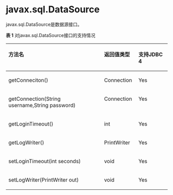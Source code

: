 # javax.sql.DataSource<a name="ZH-CN_TOPIC_0242371429"></a>

javax.sql.DataSource是数据源接口。

**表 1**  对javax.sql.DataSource接口的支持情况

<a name="zh-cn_topic_0238274497_zh-cn_topic_0237120400_zh-cn_topic_0213179166_zh-cn_topic_0189249999_zh-cn_topic_0059778057_zh-cn_topic_0058965225_table22538896"></a>
<table><thead align="left"><tr id="zh-cn_topic_0238274497_zh-cn_topic_0237120400_zh-cn_topic_0213179166_zh-cn_topic_0189249999_zh-cn_topic_0059778057_zh-cn_topic_0058965225_row34865158"><th class="cellrowborder" valign="top" width="59.160000000000004%" id="mcps1.2.4.1.1"><p id="zh-cn_topic_0238274497_zh-cn_topic_0237120400_zh-cn_topic_0213179166_zh-cn_topic_0189249999_zh-cn_topic_0059778057_zh-cn_topic_0058965225_p34983404"><a name="zh-cn_topic_0238274497_zh-cn_topic_0237120400_zh-cn_topic_0213179166_zh-cn_topic_0189249999_zh-cn_topic_0059778057_zh-cn_topic_0058965225_p34983404"></a><a name="zh-cn_topic_0238274497_zh-cn_topic_0237120400_zh-cn_topic_0213179166_zh-cn_topic_0189249999_zh-cn_topic_0059778057_zh-cn_topic_0058965225_p34983404"></a>方法名</p>
</th>
<th class="cellrowborder" valign="top" width="21.23%" id="mcps1.2.4.1.2"><p id="zh-cn_topic_0238274497_zh-cn_topic_0237120400_zh-cn_topic_0213179166_zh-cn_topic_0189249999_zh-cn_topic_0059778057_zh-cn_topic_0058965225_p32614166"><a name="zh-cn_topic_0238274497_zh-cn_topic_0237120400_zh-cn_topic_0213179166_zh-cn_topic_0189249999_zh-cn_topic_0059778057_zh-cn_topic_0058965225_p32614166"></a><a name="zh-cn_topic_0238274497_zh-cn_topic_0237120400_zh-cn_topic_0213179166_zh-cn_topic_0189249999_zh-cn_topic_0059778057_zh-cn_topic_0058965225_p32614166"></a>返回值类型</p>
</th>
<th class="cellrowborder" valign="top" width="19.61%" id="mcps1.2.4.1.3"><p id="zh-cn_topic_0238274497_zh-cn_topic_0237120400_zh-cn_topic_0213179166_zh-cn_topic_0189249999_zh-cn_topic_0059778057_zh-cn_topic_0058965225_p43199654"><a name="zh-cn_topic_0238274497_zh-cn_topic_0237120400_zh-cn_topic_0213179166_zh-cn_topic_0189249999_zh-cn_topic_0059778057_zh-cn_topic_0058965225_p43199654"></a><a name="zh-cn_topic_0238274497_zh-cn_topic_0237120400_zh-cn_topic_0213179166_zh-cn_topic_0189249999_zh-cn_topic_0059778057_zh-cn_topic_0058965225_p43199654"></a>支持JDBC 4</p>
</th>
</tr>
</thead>
<tbody><tr id="zh-cn_topic_0238274497_zh-cn_topic_0237120400_zh-cn_topic_0213179166_zh-cn_topic_0189249999_zh-cn_topic_0059778057_zh-cn_topic_0058965225_row15003774"><td class="cellrowborder" valign="top" width="59.160000000000004%" headers="mcps1.2.4.1.1 "><p id="zh-cn_topic_0238274497_zh-cn_topic_0237120400_zh-cn_topic_0213179166_zh-cn_topic_0189249999_zh-cn_topic_0059778057_zh-cn_topic_0058965225_p528067"><a name="zh-cn_topic_0238274497_zh-cn_topic_0237120400_zh-cn_topic_0213179166_zh-cn_topic_0189249999_zh-cn_topic_0059778057_zh-cn_topic_0058965225_p528067"></a><a name="zh-cn_topic_0238274497_zh-cn_topic_0237120400_zh-cn_topic_0213179166_zh-cn_topic_0189249999_zh-cn_topic_0059778057_zh-cn_topic_0058965225_p528067"></a>getConneciton()</p>
</td>
<td class="cellrowborder" valign="top" width="21.23%" headers="mcps1.2.4.1.2 "><p id="zh-cn_topic_0238274497_zh-cn_topic_0237120400_zh-cn_topic_0213179166_zh-cn_topic_0189249999_zh-cn_topic_0059778057_zh-cn_topic_0058965225_p1162173"><a name="zh-cn_topic_0238274497_zh-cn_topic_0237120400_zh-cn_topic_0213179166_zh-cn_topic_0189249999_zh-cn_topic_0059778057_zh-cn_topic_0058965225_p1162173"></a><a name="zh-cn_topic_0238274497_zh-cn_topic_0237120400_zh-cn_topic_0213179166_zh-cn_topic_0189249999_zh-cn_topic_0059778057_zh-cn_topic_0058965225_p1162173"></a>Connection</p>
</td>
<td class="cellrowborder" valign="top" width="19.61%" headers="mcps1.2.4.1.3 "><p id="zh-cn_topic_0238274497_zh-cn_topic_0237120400_zh-cn_topic_0213179166_zh-cn_topic_0189249999_zh-cn_topic_0059778057_zh-cn_topic_0058965225_p37858335"><a name="zh-cn_topic_0238274497_zh-cn_topic_0237120400_zh-cn_topic_0213179166_zh-cn_topic_0189249999_zh-cn_topic_0059778057_zh-cn_topic_0058965225_p37858335"></a><a name="zh-cn_topic_0238274497_zh-cn_topic_0237120400_zh-cn_topic_0213179166_zh-cn_topic_0189249999_zh-cn_topic_0059778057_zh-cn_topic_0058965225_p37858335"></a>Yes</p>
</td>
</tr>
<tr id="zh-cn_topic_0238274497_zh-cn_topic_0237120400_zh-cn_topic_0213179166_zh-cn_topic_0189249999_zh-cn_topic_0059778057_zh-cn_topic_0058965225_row60334737"><td class="cellrowborder" valign="top" width="59.160000000000004%" headers="mcps1.2.4.1.1 "><p id="zh-cn_topic_0238274497_zh-cn_topic_0237120400_zh-cn_topic_0213179166_zh-cn_topic_0189249999_zh-cn_topic_0059778057_zh-cn_topic_0058965225_p34879213"><a name="zh-cn_topic_0238274497_zh-cn_topic_0237120400_zh-cn_topic_0213179166_zh-cn_topic_0189249999_zh-cn_topic_0059778057_zh-cn_topic_0058965225_p34879213"></a><a name="zh-cn_topic_0238274497_zh-cn_topic_0237120400_zh-cn_topic_0213179166_zh-cn_topic_0189249999_zh-cn_topic_0059778057_zh-cn_topic_0058965225_p34879213"></a>getConnection(String username,String password)</p>
</td>
<td class="cellrowborder" valign="top" width="21.23%" headers="mcps1.2.4.1.2 "><p id="zh-cn_topic_0238274497_zh-cn_topic_0237120400_zh-cn_topic_0213179166_zh-cn_topic_0189249999_zh-cn_topic_0059778057_zh-cn_topic_0058965225_p10087152"><a name="zh-cn_topic_0238274497_zh-cn_topic_0237120400_zh-cn_topic_0213179166_zh-cn_topic_0189249999_zh-cn_topic_0059778057_zh-cn_topic_0058965225_p10087152"></a><a name="zh-cn_topic_0238274497_zh-cn_topic_0237120400_zh-cn_topic_0213179166_zh-cn_topic_0189249999_zh-cn_topic_0059778057_zh-cn_topic_0058965225_p10087152"></a>Connection</p>
</td>
<td class="cellrowborder" valign="top" width="19.61%" headers="mcps1.2.4.1.3 "><p id="zh-cn_topic_0238274497_zh-cn_topic_0237120400_zh-cn_topic_0213179166_zh-cn_topic_0189249999_zh-cn_topic_0059778057_zh-cn_topic_0058965225_p41475246"><a name="zh-cn_topic_0238274497_zh-cn_topic_0237120400_zh-cn_topic_0213179166_zh-cn_topic_0189249999_zh-cn_topic_0059778057_zh-cn_topic_0058965225_p41475246"></a><a name="zh-cn_topic_0238274497_zh-cn_topic_0237120400_zh-cn_topic_0213179166_zh-cn_topic_0189249999_zh-cn_topic_0059778057_zh-cn_topic_0058965225_p41475246"></a>Yes</p>
</td>
</tr>
<tr id="zh-cn_topic_0238274497_zh-cn_topic_0237120400_zh-cn_topic_0213179166_zh-cn_topic_0189249999_zh-cn_topic_0059778057_zh-cn_topic_0058965225_row50704433"><td class="cellrowborder" valign="top" width="59.160000000000004%" headers="mcps1.2.4.1.1 "><p id="zh-cn_topic_0238274497_zh-cn_topic_0237120400_zh-cn_topic_0213179166_zh-cn_topic_0189249999_zh-cn_topic_0059778057_zh-cn_topic_0058965225_p2018971"><a name="zh-cn_topic_0238274497_zh-cn_topic_0237120400_zh-cn_topic_0213179166_zh-cn_topic_0189249999_zh-cn_topic_0059778057_zh-cn_topic_0058965225_p2018971"></a><a name="zh-cn_topic_0238274497_zh-cn_topic_0237120400_zh-cn_topic_0213179166_zh-cn_topic_0189249999_zh-cn_topic_0059778057_zh-cn_topic_0058965225_p2018971"></a>getLoginTimeout()</p>
</td>
<td class="cellrowborder" valign="top" width="21.23%" headers="mcps1.2.4.1.2 "><p id="zh-cn_topic_0238274497_zh-cn_topic_0237120400_zh-cn_topic_0213179166_zh-cn_topic_0189249999_zh-cn_topic_0059778057_zh-cn_topic_0058965225_p14616348"><a name="zh-cn_topic_0238274497_zh-cn_topic_0237120400_zh-cn_topic_0213179166_zh-cn_topic_0189249999_zh-cn_topic_0059778057_zh-cn_topic_0058965225_p14616348"></a><a name="zh-cn_topic_0238274497_zh-cn_topic_0237120400_zh-cn_topic_0213179166_zh-cn_topic_0189249999_zh-cn_topic_0059778057_zh-cn_topic_0058965225_p14616348"></a>int</p>
</td>
<td class="cellrowborder" valign="top" width="19.61%" headers="mcps1.2.4.1.3 "><p id="zh-cn_topic_0238274497_zh-cn_topic_0237120400_zh-cn_topic_0213179166_zh-cn_topic_0189249999_zh-cn_topic_0059778057_zh-cn_topic_0058965225_p12607471"><a name="zh-cn_topic_0238274497_zh-cn_topic_0237120400_zh-cn_topic_0213179166_zh-cn_topic_0189249999_zh-cn_topic_0059778057_zh-cn_topic_0058965225_p12607471"></a><a name="zh-cn_topic_0238274497_zh-cn_topic_0237120400_zh-cn_topic_0213179166_zh-cn_topic_0189249999_zh-cn_topic_0059778057_zh-cn_topic_0058965225_p12607471"></a>Yes</p>
</td>
</tr>
<tr id="zh-cn_topic_0238274497_zh-cn_topic_0237120400_zh-cn_topic_0213179166_zh-cn_topic_0189249999_zh-cn_topic_0059778057_zh-cn_topic_0058965225_row64216211"><td class="cellrowborder" valign="top" width="59.160000000000004%" headers="mcps1.2.4.1.1 "><p id="zh-cn_topic_0238274497_zh-cn_topic_0237120400_zh-cn_topic_0213179166_zh-cn_topic_0189249999_zh-cn_topic_0059778057_zh-cn_topic_0058965225_p64404847"><a name="zh-cn_topic_0238274497_zh-cn_topic_0237120400_zh-cn_topic_0213179166_zh-cn_topic_0189249999_zh-cn_topic_0059778057_zh-cn_topic_0058965225_p64404847"></a><a name="zh-cn_topic_0238274497_zh-cn_topic_0237120400_zh-cn_topic_0213179166_zh-cn_topic_0189249999_zh-cn_topic_0059778057_zh-cn_topic_0058965225_p64404847"></a>getLogWriter()</p>
</td>
<td class="cellrowborder" valign="top" width="21.23%" headers="mcps1.2.4.1.2 "><p id="zh-cn_topic_0238274497_zh-cn_topic_0237120400_zh-cn_topic_0213179166_zh-cn_topic_0189249999_zh-cn_topic_0059778057_zh-cn_topic_0058965225_p58951216"><a name="zh-cn_topic_0238274497_zh-cn_topic_0237120400_zh-cn_topic_0213179166_zh-cn_topic_0189249999_zh-cn_topic_0059778057_zh-cn_topic_0058965225_p58951216"></a><a name="zh-cn_topic_0238274497_zh-cn_topic_0237120400_zh-cn_topic_0213179166_zh-cn_topic_0189249999_zh-cn_topic_0059778057_zh-cn_topic_0058965225_p58951216"></a>PrintWriter</p>
</td>
<td class="cellrowborder" valign="top" width="19.61%" headers="mcps1.2.4.1.3 "><p id="zh-cn_topic_0238274497_zh-cn_topic_0237120400_zh-cn_topic_0213179166_zh-cn_topic_0189249999_zh-cn_topic_0059778057_zh-cn_topic_0058965225_p8943120"><a name="zh-cn_topic_0238274497_zh-cn_topic_0237120400_zh-cn_topic_0213179166_zh-cn_topic_0189249999_zh-cn_topic_0059778057_zh-cn_topic_0058965225_p8943120"></a><a name="zh-cn_topic_0238274497_zh-cn_topic_0237120400_zh-cn_topic_0213179166_zh-cn_topic_0189249999_zh-cn_topic_0059778057_zh-cn_topic_0058965225_p8943120"></a>Yes</p>
</td>
</tr>
<tr id="zh-cn_topic_0238274497_zh-cn_topic_0237120400_zh-cn_topic_0213179166_zh-cn_topic_0189249999_zh-cn_topic_0059778057_zh-cn_topic_0058965225_row4223360"><td class="cellrowborder" valign="top" width="59.160000000000004%" headers="mcps1.2.4.1.1 "><p id="zh-cn_topic_0238274497_zh-cn_topic_0237120400_zh-cn_topic_0213179166_zh-cn_topic_0189249999_zh-cn_topic_0059778057_zh-cn_topic_0058965225_p22814665"><a name="zh-cn_topic_0238274497_zh-cn_topic_0237120400_zh-cn_topic_0213179166_zh-cn_topic_0189249999_zh-cn_topic_0059778057_zh-cn_topic_0058965225_p22814665"></a><a name="zh-cn_topic_0238274497_zh-cn_topic_0237120400_zh-cn_topic_0213179166_zh-cn_topic_0189249999_zh-cn_topic_0059778057_zh-cn_topic_0058965225_p22814665"></a>setLoginTimeout(int seconds)</p>
</td>
<td class="cellrowborder" valign="top" width="21.23%" headers="mcps1.2.4.1.2 "><p id="zh-cn_topic_0238274497_zh-cn_topic_0237120400_zh-cn_topic_0213179166_zh-cn_topic_0189249999_zh-cn_topic_0059778057_zh-cn_topic_0058965225_p14587523"><a name="zh-cn_topic_0238274497_zh-cn_topic_0237120400_zh-cn_topic_0213179166_zh-cn_topic_0189249999_zh-cn_topic_0059778057_zh-cn_topic_0058965225_p14587523"></a><a name="zh-cn_topic_0238274497_zh-cn_topic_0237120400_zh-cn_topic_0213179166_zh-cn_topic_0189249999_zh-cn_topic_0059778057_zh-cn_topic_0058965225_p14587523"></a>void</p>
</td>
<td class="cellrowborder" valign="top" width="19.61%" headers="mcps1.2.4.1.3 "><p id="zh-cn_topic_0238274497_zh-cn_topic_0237120400_zh-cn_topic_0213179166_zh-cn_topic_0189249999_zh-cn_topic_0059778057_zh-cn_topic_0058965225_p14565683"><a name="zh-cn_topic_0238274497_zh-cn_topic_0237120400_zh-cn_topic_0213179166_zh-cn_topic_0189249999_zh-cn_topic_0059778057_zh-cn_topic_0058965225_p14565683"></a><a name="zh-cn_topic_0238274497_zh-cn_topic_0237120400_zh-cn_topic_0213179166_zh-cn_topic_0189249999_zh-cn_topic_0059778057_zh-cn_topic_0058965225_p14565683"></a>Yes</p>
</td>
</tr>
<tr id="zh-cn_topic_0238274497_zh-cn_topic_0237120400_zh-cn_topic_0213179166_zh-cn_topic_0189249999_zh-cn_topic_0059778057_zh-cn_topic_0058965225_row33783717"><td class="cellrowborder" valign="top" width="59.160000000000004%" headers="mcps1.2.4.1.1 "><p id="zh-cn_topic_0238274497_zh-cn_topic_0237120400_zh-cn_topic_0213179166_zh-cn_topic_0189249999_zh-cn_topic_0059778057_zh-cn_topic_0058965225_p23697570"><a name="zh-cn_topic_0238274497_zh-cn_topic_0237120400_zh-cn_topic_0213179166_zh-cn_topic_0189249999_zh-cn_topic_0059778057_zh-cn_topic_0058965225_p23697570"></a><a name="zh-cn_topic_0238274497_zh-cn_topic_0237120400_zh-cn_topic_0213179166_zh-cn_topic_0189249999_zh-cn_topic_0059778057_zh-cn_topic_0058965225_p23697570"></a>setLogWriter(PrintWriter out)</p>
</td>
<td class="cellrowborder" valign="top" width="21.23%" headers="mcps1.2.4.1.2 "><p id="zh-cn_topic_0238274497_zh-cn_topic_0237120400_zh-cn_topic_0213179166_zh-cn_topic_0189249999_zh-cn_topic_0059778057_zh-cn_topic_0058965225_p56396926"><a name="zh-cn_topic_0238274497_zh-cn_topic_0237120400_zh-cn_topic_0213179166_zh-cn_topic_0189249999_zh-cn_topic_0059778057_zh-cn_topic_0058965225_p56396926"></a><a name="zh-cn_topic_0238274497_zh-cn_topic_0237120400_zh-cn_topic_0213179166_zh-cn_topic_0189249999_zh-cn_topic_0059778057_zh-cn_topic_0058965225_p56396926"></a>void</p>
</td>
<td class="cellrowborder" valign="top" width="19.61%" headers="mcps1.2.4.1.3 "><p id="zh-cn_topic_0238274497_zh-cn_topic_0237120400_zh-cn_topic_0213179166_zh-cn_topic_0189249999_zh-cn_topic_0059778057_zh-cn_topic_0058965225_p65800508"><a name="zh-cn_topic_0238274497_zh-cn_topic_0237120400_zh-cn_topic_0213179166_zh-cn_topic_0189249999_zh-cn_topic_0059778057_zh-cn_topic_0058965225_p65800508"></a><a name="zh-cn_topic_0238274497_zh-cn_topic_0237120400_zh-cn_topic_0213179166_zh-cn_topic_0189249999_zh-cn_topic_0059778057_zh-cn_topic_0058965225_p65800508"></a>Yes</p>
</td>
</tr>
</tbody>
</table>

